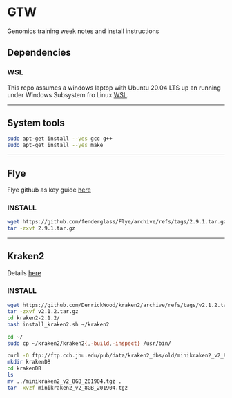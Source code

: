 # GTW
Genomics training week notes and install instructions

## Dependencies
### WSL
This repo assumes a windows laptop with Ubuntu 20.04 LTS up an running under Windows Subsystem fro Linux [WSL](https://learn.microsoft.com/en-us/windows/wsl/install).

----

## System tools
```bash
sudo apt-get install --yes gcc g++
sudo apt-get install --yes make
```

----

## Flye
Flye github as key guide [here](https://github.com/fenderglass/Flye/blob/flye/docs/INSTALL.md)

### INSTALL
```bash
wget https://github.com/fenderglass/Flye/archive/refs/tags/2.9.1.tar.gz
tar -zxvf 2.9.1.tar.gz
```

----

## Kraken2
Details [here](https://github.com/DerrickWood/kraken2/)

### INSTALL
```bash
wget https://github.com/DerrickWood/kraken2/archive/refs/tags/v2.1.2.tar.gz
tar -zxvf v2.1.2.tar.gz
cd kraken2-2.1.2/
bash install_kraken2.sh ~/kraken2
```


```bash
cd ~/
sudo cp ~/kraken2/kraken2{,-build,-inspect} /usr/bin/
```

```bash
curl -O ftp://ftp.ccb.jhu.edu/pub/data/kraken2_dbs/old/minikraken2_v2_8GB_201904.tgz
mkdir krakenDB
cd krakenDB
ls
mv ../minikraken2_v2_8GB_201904.tgz .
tar -xvzf minikraken2_v2_8GB_201904.tgz
```



